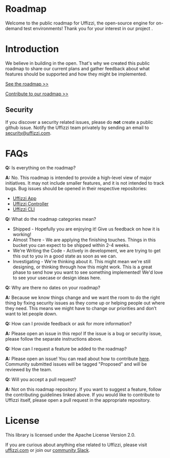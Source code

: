 # Roadmap
Welcome to the public roadmap for Uffizzi, the open-source engine for on-demand test environments! Thank you for your interest in our project .

# Introduction
We believe in building in the open. That's why we created this public roadmap to share our current plans and gather feedback about what features should be supported and how they might be implemented.

[See the roadmap >>](https://github.com/orgs/UffizziCloud/projects/2/views/1?layout=board)

[Contribute to our roadmap >>](https://github.com/UffizziCloud/roadmap/blob/main/CONTRIBUTING.md)

## Security
If you discover a security related issues, please do **not** create a public github issue. Notify the Uffizzi team privately by sending an email to security@uffizzi.com.

# FAQs

**Q:** Is everything on the roadmap?

**A:** No. This roadmap is intended to provide a high-level view of major initiatives. It may not include smaller features, and it is not intended to track bugs. Bug issues should be opened in their respective repositories:

* [Uffizzi App](https://github.com/UffizziCloud/uffizzi_app/issues/new)
* [Uffizzi Controller](https://github.com/UffizziCloud/uffizzi_controller/issues/new)
* [Uffizzi CLI](https://github.com/UffizziCloud/uffizzi_cli/issues/new)

**Q:** What do the roadmap categories mean?
* Shipped - Hopefully you are enjoying it! Give us feedback on how it is working!
* Almost There - We are applying the finishing touches. Things in this bucket you can expect to be shipped within 2-4 weeks. 
* We're Writing the Code - Actively in development, we are trying to get this out to you in a good state as soon as we can.
* Investigating - We're thinking about it. This might mean we're still designing, or thinking through how this might work. This is a great phase to send how you want to see something implemented! We'd love to see your usecase or design ideas here.

**Q:** Why are there no dates on your roadmap?

**A:** Because we know things change and we want the room to do the right thing by fixing security issues as they come up or helping people out where they need. This means we might have to change our priorities and don’t want to let people down. 

**Q:** How can I provide feedback or ask for more information?

**A:** Please open an issue in this repo! If the issue is a bug or security issue, please follow the separate instructions above.

**Q:** How can I request a feature be added to the roadmap?

**A:** Please open an issue! You can read about how to contribute [here](https://github.com/UffizziCloud/roadmap/blob/main/CONTRIBUTING.md). Community submitted issues will be tagged "Proposed" and will be reviewed by the team.

**Q:** Will you accept a pull request?

**A:** Not on this roadmap repository. If you want to suggest a feature, follow the contributing guidelines linked above. If you would like to contribute to Uffizzi itself, please open a pull request in the appropriate repository.

# License
This library is licensed under the Apache License Version 2.0.

If you are curious about anything else related to Uffizzi, please visit [uffizzi.com](https://uffizzi.com) or join our [community Slack](https://join.slack.com/t/uffizzi/shared_invite/zt-1ajfy8xna-zKecxfmlMHZoBsUeRxf5~w).

